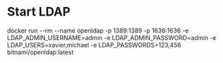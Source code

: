 # Start LDAP
docker run --rm --name openldap -p 1389:1389 -p 1636:1636 -e LDAP_ADMIN_USERNAME=admin -e LDAP_ADMIN_PASSWORD=admin -e LDAP_USERS=xavier,michael -e LDAP_PASSWORDS=123,456 bitnami/openldap:latest